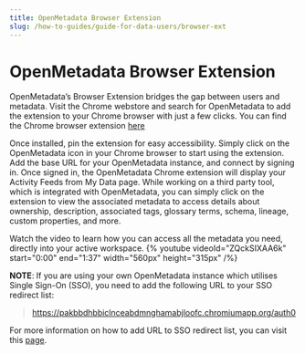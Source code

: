 ```yaml
---
title: OpenMetadata Browser Extension
slug: /how-to-guides/guide-for-data-users/browser-ext
---
```


# OpenMetadata Browser Extension

OpenMetadata’s Browser Extension bridges the gap between users and metadata. Visit the Chrome webstore and search for OpenMetadata to add the extension to your Chrome browser with just a few clicks. You can find the Chrome browser extension [here](https://chromewebstore.google.com/detail/openmetadata/pakbbdhbbiclnceabdmnghamabjloofc?hl=en&authuser=0&pli=1)

Once installed, pin the extension for easy accessibility. Simply click on the OpenMetadata icon in your Chrome browser to start using the extension. Add the base URL for your OpenMetadata instance, and connect by signing in. Once signed in, the OpenMetadata Chrome extension will display your Activity Feeds from My Data page. While working on a third party tool, which is integrated with OpenMetadata, you can simply click on the extension to view the associated metadata to access details about ownership, description, associated tags, glossary terms, schema, lineage, custom properties, and more.

Watch the video to learn how you can access all the metadata you need, directly into your active workspace.
{% youtube videoId="ZQckSIXAA6k" start="0:00" end="1:37" width="560px" height="315px" /%}

**NOTE**: If you are using your own OpenMetadata instance which utilises Single Sign-On (SSO), you need to add the following URL to your SSO redirect list:

> https://pakbbdhbbiclnceabdmnghamabjloofc.chromiumapp.org/auth0

For more information on how to add URL to SSO redirect list, you can visit this [page](/deployment/security).

